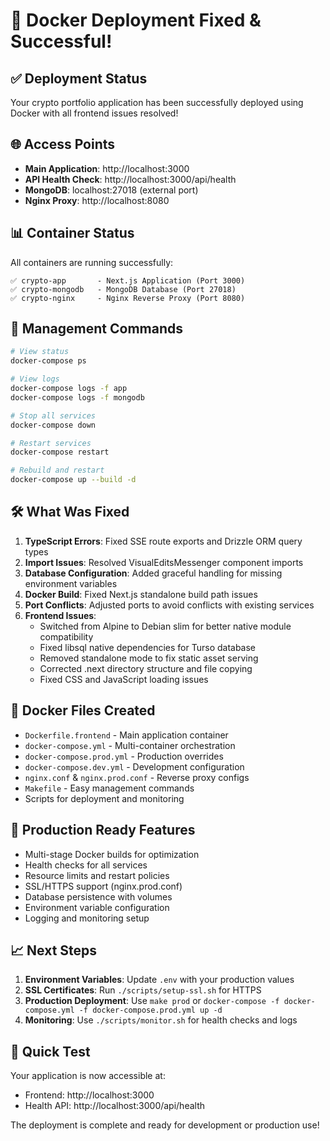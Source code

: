 # 🎉 Docker Deployment Fixed & Successful!

## ✅ Deployment Status

Your crypto portfolio application has been successfully deployed using Docker with all frontend issues resolved!

## 🌐 Access Points

- **Main Application**: http://localhost:3000
- **API Health Check**: http://localhost:3000/api/health
- **MongoDB**: localhost:27018 (external port)
- **Nginx Proxy**: http://localhost:8080

## 📊 Container Status

All containers are running successfully:

```
✅ crypto-app       - Next.js Application (Port 3000)
✅ crypto-mongodb   - MongoDB Database (Port 27018)
✅ crypto-nginx     - Nginx Reverse Proxy (Port 8080)
```

## 🔧 Management Commands

```bash
# View status
docker-compose ps

# View logs
docker-compose logs -f app
docker-compose logs -f mongodb

# Stop all services
docker-compose down

# Restart services
docker-compose restart

# Rebuild and restart
docker-compose up --build -d
```

## 🛠️ What Was Fixed

1. **TypeScript Errors**: Fixed SSE route exports and Drizzle ORM query types
2. **Import Issues**: Resolved VisualEditsMessenger component imports
3. **Database Configuration**: Added graceful handling for missing environment variables
4. **Docker Build**: Fixed Next.js standalone build path issues
5. **Port Conflicts**: Adjusted ports to avoid conflicts with existing services
6. **Frontend Issues**: 
   - Switched from Alpine to Debian slim for better native module compatibility
   - Fixed libsql native dependencies for Turso database
   - Removed standalone mode to fix static asset serving
   - Corrected .next directory structure and file copying
   - Fixed CSS and JavaScript loading issues

## 📁 Docker Files Created

- `Dockerfile.frontend` - Main application container
- `docker-compose.yml` - Multi-container orchestration
- `docker-compose.prod.yml` - Production overrides
- `docker-compose.dev.yml` - Development configuration
- `nginx.conf` & `nginx.prod.conf` - Reverse proxy configs
- `Makefile` - Easy management commands
- Scripts for deployment and monitoring

## 🚀 Production Ready Features

- Multi-stage Docker builds for optimization
- Health checks for all services
- Resource limits and restart policies
- SSL/HTTPS support (nginx.prod.conf)
- Database persistence with volumes
- Environment variable configuration
- Logging and monitoring setup

## 📈 Next Steps

1. **Environment Variables**: Update `.env` with your production values
2. **SSL Certificates**: Run `./scripts/setup-ssl.sh` for HTTPS
3. **Production Deployment**: Use `make prod` or `docker-compose -f docker-compose.yml -f docker-compose.prod.yml up -d`
4. **Monitoring**: Use `./scripts/monitor.sh` for health checks and logs

## 🎯 Quick Test

Your application is now accessible at:
- Frontend: http://localhost:3000
- Health API: http://localhost:3000/api/health

The deployment is complete and ready for development or production use!